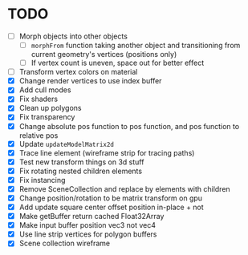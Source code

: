 # TODO

- [ ] Morph objects into other objects
  - [ ] `morphFrom` function taking another object and transitioning from current geometry's vertices (positions only)
  - [ ] If vertex count is uneven, space out for better effect
- [ ] Transform vertex colors on material
- [x] Change render vertices to use index buffer
- [x] Add cull modes
- [x] Fix shaders
- [x] Clean up polygons
- [x] Fix transparency
- [x] Change absolute pos function to pos function, and pos function to relative pos
- [x] Update `updateModelMatrix2d`
- [x] Trace line element (wireframe strip for tracing paths)
- [x] Test new transform things on 3d stuff
- [x] Fix rotating nested children elements
- [x] Fix instancing
- [x] Remove SceneCollection and replace by elements with children
- [x] Change position/rotation to be matrix transform on gpu
- [x] Add update square center offset position in-place + not
- [x] Make getBuffer return cached Float32Array
- [x] Make input buffer position vec3 not vec4
- [x] Use line strip vertices for polygon buffers
- [x] Scene collection wireframe
